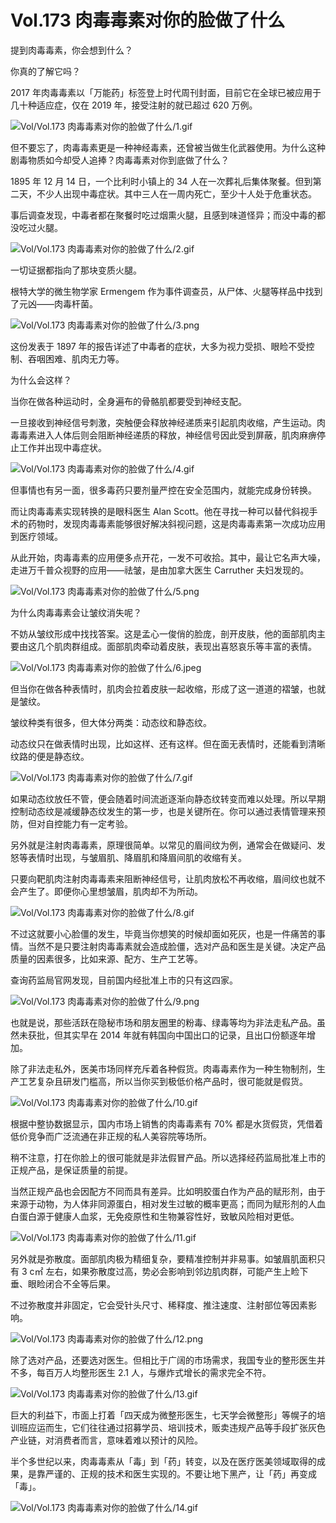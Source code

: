 # Vol.173 肉毒毒素对你的脸做了什么

提到肉毒毒素，你会想到什么？

你真的了解它吗？

2017 年肉毒毒素以「万能药」标签登上时代周刊封面，目前它在全球已被应用于几十种适应症，仅在 2019 年，接受注射的就已超过 620 万例。

![Vol/Vol.173 肉毒毒素对你的脸做了什么/1.gif](https://cdn.jsdelivr.net/gh/qiaoshouzi/static/image/Vol/Vol.173%20肉毒毒素对你的脸做了什么/1.gif)

但不要忘了，肉毒毒素更是一种神经毒素，还曾被当做生化武器使用。为什么这种剧毒物质如今却受人追捧？肉毒毒素对你到底做了什么？

1895 年 12 月 14 日，一个比利时小镇上的 34 人在一次葬礼后集体聚餐。但到第二天，不少人出现中毒症状。其中三人在一周内死亡，至少十人处于危重状态。

事后调查发现，中毒者都在聚餐时吃过烟熏火腿，且感到味道怪异；而没中毒的都没吃过火腿。

![Vol/Vol.173 肉毒毒素对你的脸做了什么/2.gif](https://cdn.jsdelivr.net/gh/qiaoshouzi/static/image/Vol/Vol.173%20肉毒毒素对你的脸做了什么/2.gif)

一切证据都指向了那块变质火腿。

根特大学的微生物学家 Ermengem 作为事件调查员，从尸体、火腿等样品中找到了元凶——肉毒杆菌。

![Vol/Vol.173 肉毒毒素对你的脸做了什么/3.png](https://cdn.jsdelivr.net/gh/qiaoshouzi/static/image/Vol/Vol.173%20肉毒毒素对你的脸做了什么/3.png)

这份发表于 1897 年的报告详述了中毒者的症状，大多为视力受损、眼睑不受控制、吞咽困难、肌肉无力等。

为什么会这样？

当你在做各种运动时，全身遍布的骨骼肌都要受到神经支配。

一旦接收到神经信号刺激，突触便会释放神经递质来引起肌肉收缩，产生运动。肉毒毒素进入人体后则会阻断神经递质的释放，神经信号因此受到屏蔽，肌肉麻痹停止工作并出现中毒症状。

![Vol/Vol.173 肉毒毒素对你的脸做了什么/4.gif](https://cdn.jsdelivr.net/gh/qiaoshouzi/static/image/Vol/Vol.173%20肉毒毒素对你的脸做了什么/4.gif)

但事情也有另一面，很多毒药只要剂量严控在安全范围内，就能完成身份转换。

而让肉毒毒素实现转换的是眼科医生 Alan Scott。他在寻找一种可以替代斜视手术的药物时，发现肉毒毒素能够很好解决斜视问题，这是肉毒毒素第一次成功应用到医疗领域。

从此开始，肉毒毒素的应用便多点开花，一发不可收拾。其中，最让它名声大噪，走进万千普众视野的应用——祛皱，是由加拿大医生 Carruther 夫妇发现的。

![Vol/Vol.173 肉毒毒素对你的脸做了什么/5.png](https://cdn.jsdelivr.net/gh/qiaoshouzi/static/image/Vol/Vol.173%20肉毒毒素对你的脸做了什么/5.png)

为什么肉毒毒素会让皱纹消失呢？

不妨从皱纹形成中找找答案。这是孟心一俊俏的脸庞，剖开皮肤，他的面部肌肉主要由这几个肌肉群组成。面部肌肉牵动着皮肤，表现出喜怒哀乐等丰富的表情。

![Vol/Vol.173 肉毒毒素对你的脸做了什么/6.jpeg](https://cdn.jsdelivr.net/gh/qiaoshouzi/static/image/Vol/Vol.173%20肉毒毒素对你的脸做了什么/6.jpeg)

但当你在做各种表情时，肌肉会拉着皮肤一起收缩，形成了这一道道的褶皱，也就是皱纹。

皱纹种类有很多，但大体分两类：动态纹和静态纹。

动态纹只在做表情时出现，比如这样、还有这样。但在面无表情时，还能看到清晰纹路的便是静态纹。

![Vol/Vol.173 肉毒毒素对你的脸做了什么/7.gif](https://cdn.jsdelivr.net/gh/qiaoshouzi/static/image/Vol/Vol.173%20肉毒毒素对你的脸做了什么/7.gif)

如果动态纹放任不管，便会随着时间流逝逐渐向静态纹转变而难以处理。所以早期控制动态纹是减缓静态纹发生的第一步，也是关键所在。你可以通过表情管理来预防，但对自控能力有一定考验。

另外就是注射肉毒毒素，原理很简单。以常见的眉间纹为例，通常会在做疑问、发怒等表情时出现，与皱眉肌、降眉肌和降眉间肌的收缩有关。

只要向靶肌肉注射肉毒毒素来阻断神经信号，让肌肉放松不再收缩，眉间纹也就不会产生了。即便你心里想皱眉，肌肉却不为所动。

![Vol/Vol.173 肉毒毒素对你的脸做了什么/8.gif](https://cdn.jsdelivr.net/gh/qiaoshouzi/static/image/Vol/Vol.173%20肉毒毒素对你的脸做了什么/8.gif)

不过这就要小心脸僵的发生，毕竟当你想笑的时候却面如死灰，也是一件痛苦的事情。当然不是只要注射肉毒毒素就会造成脸僵，选对产品和医生是关键。决定产品质量的因素很多，比如来源、配方、生产工艺等。

查询药监局官网发现，目前国内经批准上市的只有这四家。

![Vol/Vol.173 肉毒毒素对你的脸做了什么/9.png](https://cdn.jsdelivr.net/gh/qiaoshouzi/static/image/Vol/Vol.173%20肉毒毒素对你的脸做了什么/9.png)

也就是说，那些活跃在隐秘市场和朋友圈里的粉毒、绿毒等均为非法走私产品。虽然未获批，但其实早在 2014 年就有韩国向中国出口的记录，且出口份额逐年增加。

除了非法走私外，医美市场同样充斥着各种假货。肉毒毒素作为一种生物制剂，生产工艺复杂且研发门槛高，所以当你买到极低价格产品时，很可能就是假货。

![Vol/Vol.173 肉毒毒素对你的脸做了什么/10.gif](https://cdn.jsdelivr.net/gh/qiaoshouzi/static/image/Vol/Vol.173%20肉毒毒素对你的脸做了什么/10.gif)

根据中整协数据显示，国内市场上销售的肉毒毒素有 70% 都是水货假货，凭借着低价竞争而广泛流通在非正规的私人美容院等场所。

稍不注意，打在你脸上的很可能就是非法假冒产品。所以选择经药监局批准上市的正规产品，是保证质量的前提。

当然正规产品也会因配方不同而具有差异。比如明胶蛋白作为产品的赋形剂，由于来源于动物，为人体非同源蛋白，相对发生过敏的概率更高；而同为赋形剂的人血白蛋白源于健康人血浆，无免疫原性和生物兼容性好，致敏风险相对更低。

![Vol/Vol.173 肉毒毒素对你的脸做了什么/11.gif](https://cdn.jsdelivr.net/gh/qiaoshouzi/static/image/Vol/Vol.173%20肉毒毒素对你的脸做了什么/11.gif)

另外就是弥散度。面部肌肉极为精细复杂，要精准控制并非易事。如皱眉肌面积只有 3 c㎡ 左右，如果弥散度过高，势必会影响到邻边肌肉群，可能产生上睑下垂、眼睑闭合不全等后果。

不过弥散度并非固定，它会受针头尺寸、稀释度、推注速度、注射部位等因素影响。

![Vol/Vol.173 肉毒毒素对你的脸做了什么/12.png](https://cdn.jsdelivr.net/gh/qiaoshouzi/static/image/Vol/Vol.173%20肉毒毒素对你的脸做了什么/12.png)

除了选对产品，还要选对医生。但相比于广阔的市场需求，我国专业的整形医生并不多，每百万人均整形医生 2.1 人，与爆炸式增长的需求完全不符。

![Vol/Vol.173 肉毒毒素对你的脸做了什么/13.gif](https://cdn.jsdelivr.net/gh/qiaoshouzi/static/image/Vol/Vol.173%20肉毒毒素对你的脸做了什么/13.gif)

巨大的利益下，市面上打着「四天成为微整形医生，七天学会微整形」等幌子的培训班应运而生，它们往往通过招募学员、培训技术，贩卖违规产品等手段扩张灰色产业链，对消费者而言，意味着难以预计的风险。

半个多世纪以来，肉毒毒素从「毒」到「药」转变，以及在医疗医美领域取得的成果，是靠严谨的、正规的技术和医生实现的。不要让地下黑产，让「药」再变成「毒」。

![Vol/Vol.173 肉毒毒素对你的脸做了什么/14.gif](https://cdn.jsdelivr.net/gh/qiaoshouzi/static/image/Vol/Vol.173%20肉毒毒素对你的脸做了什么/14.gif)
